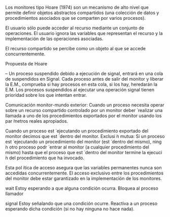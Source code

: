 Los monitores tipo Hoare (1974) son un mecanismo de alto nivel que permite definir objetos abstractos compartidos (una colección de datos y procedimientos asociados que se comparten por varios procesos).

El usuario sólo puede acceder al recurso mediante un conjunto de operaciones. El usuario ignora las variables que representan el recurso y la implementación de las operaciones asociadas.

El recurso compartido se percibe como un objeto al que se accede concurrentemente.



Propuesta de Hoare

– Un proceso suspendido debido a ejecución de signal, entrará en una cola de suspendidos
en Signal. Cada proceso antes de salir del monitor y liberar la E.M., comprueba si hay
procesos en esta cola, si los hay, heredarán la E.M. Los procesos suspendidos al ejecutar
una operación signal tienen prioridad sobre los que intentan entrar.

Comunicación monitor-mundo exterior: Cuando un proceso necesita operar sobre un recurso compartido controlado por un monitor deber ́ realizar una llamada a uno de los procedimientos exportados por el monitor usando los par ́metros reales apropiados.

Cuando un proceso est ́ ejecutando un procedimiento exportado del monitor decimos que est ́ dentro del monitor.
Exclusi ́n mutua: Si un proceso est ́ ejecutando un procedimiento del monitor (est ́ dentro del mismo), ning ́n otro proceso podr ́ entrar al monitor (a cualquier procedimiento del mismo) hasta que
el proceso que est ́ dentro del monitor termine la ejecuci ́n del procedimiento que ha invocado.

Esta pol ́ıtica de acceso asegura que las variables permanentes nunca son accedidas concurrentemente.
El acceso exclusivo entre los procedimientos del monitor debe estar garantizado en la implementación de los monitores.




wait
Estoy esperando a que alguna condición ocurra. Bloquea al proceso llamador

signal
Estoy señalando que una condición ocurre. Reactiva a un proceso esperando dicha condición (si no hay ninguna no hace nada).
